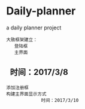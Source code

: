 # Daily-planner
a daily planner project


    大致框架建立：
       登陆框
       主界面
                 时间：2017/3/8    
 --------------------------------
    添加注册框
    构建主界面显示方式
                 时间：2017/3/10
